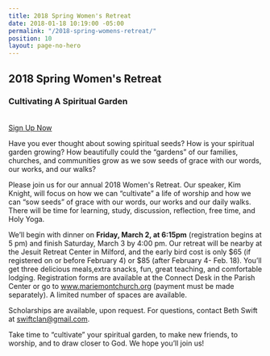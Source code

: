 ```yaml
---
title: 2018 Spring Women's Retreat
date: 2018-01-18 10:19:00 -05:00
permalink: "/2018-spring-womens-retreat/"
position: 10
layout: page-no-hero
---
```


## 2018 Spring Women's Retreat
### Cultivating A Spiritual Garden

<br/>
<a href="/womens-retreat-signup" class="btn btn--small btn--primary">Sign Up Now</a>

Have you ever thought about sowing spiritual seeds? How is your spiritual garden growing? How beautifully
could the “gardens” of our families, churches, and communities grow as we sow seeds of grace with our words,
our works, and our walks?

Please join us for our annual 2018 Women's Retreat. Our speaker, Kim Knight, will focus on how we can
“cultivate” a life of worship and how we can “sow seeds” of grace with our words, our works and our daily walks. There will be time for learning, study, discussion, reflection, free time, and Holy Yoga.

We’ll begin with dinner on **Friday, March 2, at 6:15pm** (registration begins at 5 pm) and finish Saturday, March 3 by 4:00 pm. Our retreat will be nearby at the Jesuit Retreat Center in Milford, and the early bird cost is only $65 (if registered on or before February 4) or $85 (after February 4- Feb. 18). You’ll get three delicious meals,extra snacks, fun, great teaching, and comfortable lodging. Registration forms are available at the Connect Desk in the Parish Center or go to www.mariemontchurch.org (payment must be made separately). A limited number of spaces are available.

Scholarships are available, upon request.
For questions, contact Beth Swift at swiftclan@gmail.com.

Take time to “cultivate” your spiritual garden, to make new friends, to worship, and to draw closer to God. We hope you’ll join us!
